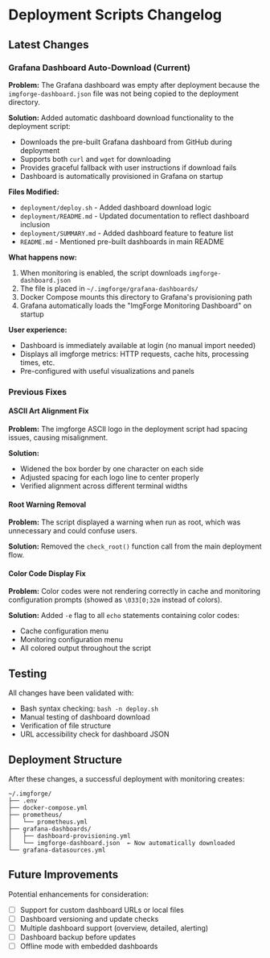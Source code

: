 # Deployment Scripts Changelog

## Latest Changes

### Grafana Dashboard Auto-Download (Current)

**Problem:** The Grafana dashboard was empty after deployment because the `imgforge-dashboard.json` file was not being copied to the deployment directory.

**Solution:** Added automatic dashboard download functionality to the deployment script:

- Downloads the pre-built Grafana dashboard from GitHub during deployment
- Supports both `curl` and `wget` for downloading
- Provides graceful fallback with user instructions if download fails
- Dashboard is automatically provisioned in Grafana on startup

**Files Modified:**
- `deployment/deploy.sh` - Added dashboard download logic
- `deployment/README.md` - Updated documentation to reflect dashboard inclusion
- `deployment/SUMMARY.md` - Added dashboard feature to feature list
- `README.md` - Mentioned pre-built dashboards in main README

**What happens now:**
1. When monitoring is enabled, the script downloads `imgforge-dashboard.json`
2. The file is placed in `~/.imgforge/grafana-dashboards/`
3. Docker Compose mounts this directory to Grafana's provisioning path
4. Grafana automatically loads the "ImgForge Monitoring Dashboard" on startup

**User experience:**
- Dashboard is immediately available at login (no manual import needed)
- Displays all imgforge metrics: HTTP requests, cache hits, processing times, etc.
- Pre-configured with useful visualizations and panels

### Previous Fixes

#### ASCII Art Alignment Fix

**Problem:** The imgforge ASCII logo in the deployment script had spacing issues, causing misalignment.

**Solution:** 
- Widened the box border by one character on each side
- Adjusted spacing for each logo line to center properly
- Verified alignment across different terminal widths

#### Root Warning Removal

**Problem:** The script displayed a warning when run as root, which was unnecessary and could confuse users.

**Solution:** Removed the `check_root()` function call from the main deployment flow.

#### Color Code Display Fix

**Problem:** Color codes were not rendering correctly in cache and monitoring configuration prompts (showed as `\033[0;32m` instead of colors).

**Solution:** Added `-e` flag to all `echo` statements containing color codes:
- Cache configuration menu
- Monitoring configuration menu
- All colored output throughout the script

## Testing

All changes have been validated with:
- Bash syntax checking: `bash -n deploy.sh`
- Manual testing of dashboard download
- Verification of file structure
- URL accessibility check for dashboard JSON

## Deployment Structure

After these changes, a successful deployment with monitoring creates:

```
~/.imgforge/
├── .env
├── docker-compose.yml
├── prometheus/
│   └── prometheus.yml
├── grafana-dashboards/
│   ├── dashboard-provisioning.yml
│   └── imgforge-dashboard.json  ← Now automatically downloaded
└── grafana-datasources.yml
```

## Future Improvements

Potential enhancements for consideration:
- [ ] Support for custom dashboard URLs or local files
- [ ] Dashboard versioning and update checks
- [ ] Multiple dashboard support (overview, detailed, alerting)
- [ ] Dashboard backup before updates
- [ ] Offline mode with embedded dashboards
